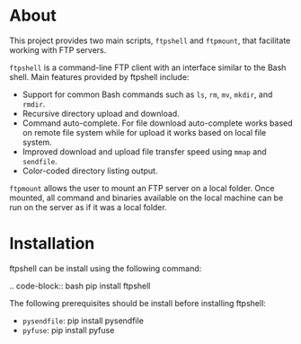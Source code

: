 # About
This project provides two main scripts, `ftpshell` and `ftpmount`, that facilitate working with FTP servers. 

`ftpshell` is a command-line FTP client with an interface similar to the Bash shell. Main features provided by ftpshell
include:
* Support for common Bash commands such as `ls`, `rm`, `mv`, `mkdir`, and `rmdir`.
* Recursive directory upload and download.
* Command auto-complete. For file download auto-complete works based on remote file system while for upload
it works based on local file system.
* Improved download and upload file transfer speed using `mmap` and `sendfile`.
* Color-coded directory listing output. 

`ftpmount` allows the user to mount an FTP server on a local folder. Once mounted, all command and binaries available on the local machine can be run on the server as if it was a local folder.

# Installation
ftpshell can be install using the following command:

.. code-block:: bash
pip install ftpshell


The following prerequisites should be install before installing ftpshell:
* `pysendfile`: pip install pysendfile
* `pyfuse`: pip install pyfuse
